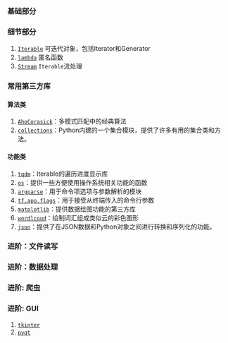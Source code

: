 ### 基础部分

### 细节部分
1. [`Iterable`](details/Iterable.md) 可迭代对象，包括Iterator和Generator
1. [`lambda`](details/lambda.md) 匿名函数 
1. [`Stream`](details/Stream.md) `Iterable`流处理

### 常用第三方库
#### 算法类
1. [`AhoCorasick`]()：多模式匹配中的经典算法
1. [`collections`](libs/collections.md)：Python内建的一个集合模块，提供了许多有用的集合类和方法。

#### 功能类
1. [`tqdm`](libs/tqdm.md)：Iterable的遍历进度显示库
1. [`os`](libs/os.md)：提供一些方便使用操作系统相关功能的函数
1. [`argparse`]()：用于命令项选项与参数解析的模块
1. [`tf.app.flags`]()：用于接受从终端传入的命令行参数
1. [`matplotlib`]()：提供数据绘图功能的第三方库
1. [`wordlcoud`](libs/wordcloud.md)：绘制词汇组成类似云的彩色图形
1. [`json`]()：提供了在JSON数据和Python对象之间进行转换和序列化的功能。

### 进阶：文件读写

### 进阶：数据处理

### 进阶: 爬虫

### 进阶: GUI
1. [`tkinter`]()
1. [`pyqt`]()
